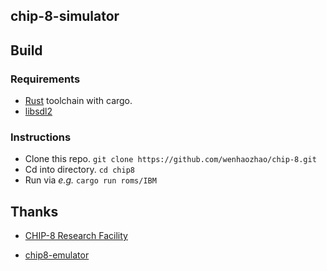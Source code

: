## chip-8-simulator

## Build

### Requirements
* [Rust](https://www.rust-lang.org/tools/install) toolchain with cargo.
* [libsdl2](https://wiki.libsdl.org/Installation)

### Instructions
* Clone this repo. `git clone https://github.com/wenhaozhao/chip-8.git`
* Cd into directory. `cd chip8`
* Run via *e.g.* `cargo run roms/IBM`


## Thanks

* [CHIP-8 Research Facility](https://github.com/chip-8)
 
* [chip8-emulator](https://github.com/bellrd/chip8-emulator)


